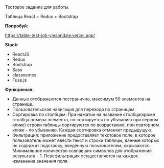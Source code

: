 Тестовое задание для работы.

Таблица React + Redux + Bootstrap


**Попробуй:**

https://table-test-job-ylesandale.vercel.app/

**Stack:**

- ReactJS
- Redux 
- Bootstrap
- Sass
- classnames
- Fuse.js


**Функционал:**

- Данные отображаются постранично, максимум 50 элементов на странице.
- Пользовательская навигация для перехода по страницам.
-  Сортировка по столбцам: При нажатии на название столбца(кроме столбца номера элемента, он сортируется по убыванию при первом клике) строки таблицы сортируются по возрастанию, при повторном клике - по убыванию. Каждая сортировка отменяет предыдущую.
- Фильтрация: приложение предоставляет текстовое поле, в которое пользователь может ввести текст и строки таблицы, данные которых не содержат подстроку, введённую пользователем, скрываются. Минимальное количество совпавших символов для отображения результата - 1. Перефильтрация осуществляется на каждое изменение значения поля.